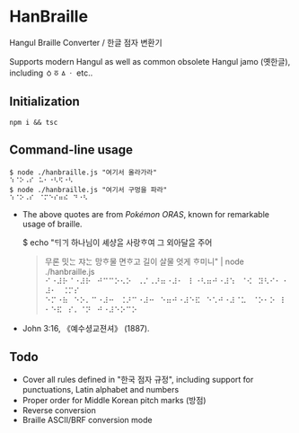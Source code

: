 # HanBraille

Hangul Braille Converter / 한글 점자 변환기

Supports modern Hangul as well as common obsolete Hangul jamo (옛한글), including ㆁㆆㅿㆍ etc..

## Initialization

`npm i && tsc`

## Command-line usage

    $ node ./hanbraille.js "여기서 올라가라"
    ⠱⠈⠕⠠⠎⠀⠥⠂⠐⠣⠫⠐⠣
    $ node ./hanbraille.js "여기서 구멍을 파라"
    ⠱⠈⠕⠠⠎⠀⠈⠍⠑⠎⠶⠮⠀⠙⠐⠣

- The above quotes are from _Pokémon ORAS_, known for remarkable usage of braille.

    $ echo "ᄃᆡᄀᆡ 하나님이 셰샹ᄋᆞᆯ 사랑ᄒᆞ여 그 외아달ᄋᆞᆯ 주어
    > 무론 밋ᄂᆞᆫ 쟈ᄂᆞᆫ 망ᄒᆞ물 면ᄒᆞ고 길이 살물 엇게 ᄒᆞ미니" | node ./hanbraille.js
    ⠊⠐⠼⠗⠈⠐⠼⠗⠀⠚⠉⠉⠕⠢⠕⠀⠠⠌⠠⠜⠶⠐⠼⠂⠀⠇⠐⠣⠶⠚⠐⠼⠱⠀⠈⠪⠀⠽⠣⠊⠂⠐⠼⠂⠀⠨⠍⠎
    ⠑⠍⠐⠷⠀⠑⠕⠄⠉⠐⠼⠒⠀⠨⠜⠉⠐⠼⠒⠀⠑⠶⠚⠐⠼⠑⠯⠀⠑⠡⠚⠐⠼⠈⠥⠀⠈⠕⠂⠕⠀⠇⠂⠑⠯⠀⠎⠄⠈⠝⠀⠚⠐⠼⠑⠕⠉⠕
- John 3:16, 《예수셩교젼셔》 (1887).

## Todo

- Cover all rules defined in "한국 점자 규정", including support for punctuations, Latin alphabet and numbers
- Proper order for Middle Korean pitch marks (방점)
- Reverse conversion
- Braille ASCII/BRF conversion mode
